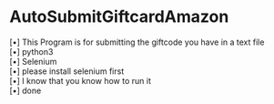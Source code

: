 # AutoSubmitGiftcardAmazon
[•] This Program is for submitting the giftcode you have in a text file  
[•] python3  
[•] Selenium  
[•] please install selenium first  
[•] I know that you know how to run it  
[•] done  
